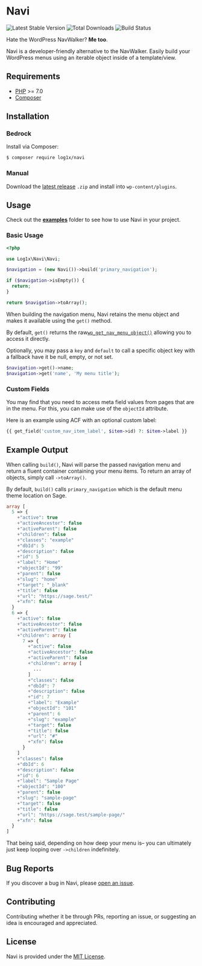 # Navi

![Latest Stable Version](https://img.shields.io/packagist/v/log1x/navi.svg?style=flat-square)
![Total Downloads](https://img.shields.io/packagist/dt/log1x/navi.svg?style=flat-square)
![Build Status](https://img.shields.io/github/workflow/status/log1x/navi/compatibility?style=flat-square)

Hate the WordPress NavWalker? **Me too**.

Navi is a developer-friendly alternative to the NavWalker. Easily build your WordPress menus using an iterable object inside of a template/view.

## Requirements

- [PHP](https://secure.php.net/manual/en/install.php) >= 7.0
- [Composer](https://getcomposer.org/download/)

## Installation

### Bedrock

Install via Composer:

```bash
$ composer require log1x/navi
```

### Manual

Download the [latest release](https://github.com/Log1x/navi/releases/latest) `.zip` and install into `wp-content/plugins`.

## Usage

Check out the [**examples**](examples) folder to see how to use Navi in your project.

### Basic Usage

```php
<?php

use Log1x\Navi\Navi;

$navigation = (new Navi())->build('primary_navigation');

if ($navigation->isEmpty()) {
  return;
}

return $navigation->toArray();
```

When building the navigation menu, Navi retains the menu object and makes it available using the `get()` method.

By default, `get()` returns the raw[`wp_get_nav_menu_object()`](https://codex.wordpress.org/Function_Reference/wp_get_nav_menu_object) allowing you to access it directly.

Optionally, you may pass a `key` and `default` to call a specific object key with a fallback have it be null, empty, or not set.

```php
$navigation->get()->name;
$navigation->get('name', 'My menu title');
```

### Custom Fields

You may find that you need to access meta field values from pages that are in the menu. For this, you can make use of the `objectId` attribute.

Here is an example using ACF with an optional custom label:

```php
{{ get_field('custom_nav_item_label', $item->id) ?: $item->label }}
```

## Example Output

When calling `build()`, Navi will parse the passed navigation menu and return a fluent container containing your menu items. To return an array of objects, simply call `->toArray()`.

By default, `build()` calls `primary_navigation` which is the default menu theme location on Sage.

```php
array [
  5 => {
    +"active": true
    +"activeAncestor": false
    +"activeParent": false
    +"children": false
    +"classes": "example"
    +"dbId": 5
    +"description": false
    +"id": 5
    +"label": "Home"
    +"objectId": "99"
    +"parent": false
    +"slug": "home"
    +"target": "_blank"
    +"title": false
    +"url": "https://sage.test/"
    +"xfn": false
  }
  6 => {
    +"active": false
    +"activeAncestor": false
    +"activeParent": false
    +"children": array [
      7 => {
        +"active": false
        +"activeAncestor": false
        +"activeParent": false
        +"children": array [
          ...
        ]
        +"classes": false
        +"dbId": 7
        +"description": false
        +"id": 7
        +"label": "Example"
        +"objectId": "101"
        +"parent": 6
        +"slug": "example"
        +"target": false
        +"title": false
        +"url": "#"
        +"xfn": false
      }
    ]
    +"classes": false
    +"dbId": 6
    +"description": false
    +"id": 6
    +"label": "Sample Page"
    +"objectId": "100"
    +"parent": false
    +"slug": "sample-page"
    +"target": false
    +"title": false
    +"url": "https://sage.test/sample-page/"
    +"xfn": false
  }
]
```

That being said, depending on how deep your menu is– you can ultimately just keep looping over `->children` indefinitely.

## Bug Reports

If you discover a bug in Navi, please [open an issue](https://github.com/Log1x/navi/issues).

## Contributing

Contributing whether it be through PRs, reporting an issue, or suggesting an idea is encouraged and appreciated.

## License

Navi is provided under the [MIT License](LICENSE.md).
